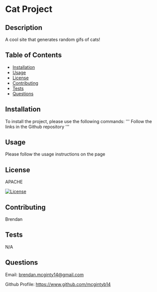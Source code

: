 # Cat Project

## Description

A cool site that generates random gifs of cats!

## Table of Contents
- [Installation](#installation)
- [Usage](#usage)
- [License](#license)
- [Contributing](#contributing)
- [Tests](#tests)
- [Questions](#questions)

## Installation
To install the project, please use the following commands:
'''
Follow the links in the Github repository
'''

## Usage

Please follow the usage instructions on the page

## License

APACHE

[![License](https://img.shields.io/badge/License-Apache_2.0-blue.svg)](https://opensource.org/licenses/Apache-2.0)

## Contributing

Brendan

## Tests
N/A

## Questions

Email: brendan.mcginty14@gmail.com 

Github Profile: https://www.github.com/mcgintyb14

